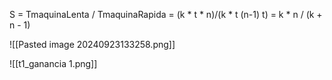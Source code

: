 S = TmaquinaLenta / TmaquinaRapida = (k * t * n)/(k * t (n-1) t) = k * n / (k + n - 1)

![[Pasted image 20240923133258.png]]

![[t1_ganancia 1.png]]
